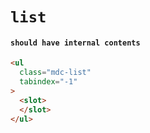 # `list`

#### `should have internal contents`

```html
<ul
  class="mdc-list"
  tabindex="-1"
>
  <slot>
  </slot>
</ul>

```

